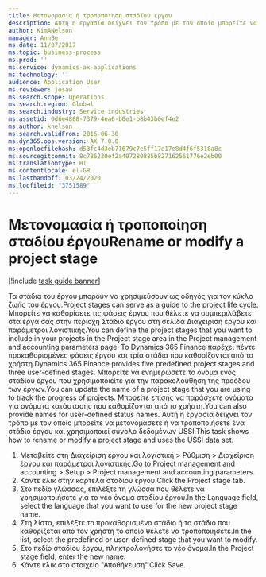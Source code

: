 ```yaml
---
title: Μετονομασία ή τροποποίηση σταδίου έργου
description: Αυτή η εργασία δείχνει τον τρόπο με τον οποίο μπορείτε να μετονομάσετε ή να τροποποιήσετε ένα στάδιο έργου.
author: KimANelson
manager: AnnBe
ms.date: 11/07/2017
ms.topic: business-process
ms.prod: ''
ms.service: dynamics-ax-applications
ms.technology: ''
audience: Application User
ms.reviewer: josaw
ms.search.scope: Operations
ms.search.region: Global
ms.search.industry: Service industries
ms.assetid: 0d6e4888-7379-4ea6-b0e1-b8b43b0ef4e2
ms.author: knelson
ms.search.validFrom: 2016-06-30
ms.dyn365.ops.version: AX 7.0.0
ms.openlocfilehash: d53fc4d3eb71679c7e5ff17e17e8d4f6f5318a8c
ms.sourcegitcommit: 8c786230ef2a497280885b827162561776e2eb00
ms.translationtype: HT
ms.contentlocale: el-GR
ms.lasthandoff: 03/24/2020
ms.locfileid: "3751589"
---
```

# <a name="rename-or-modify-a-project-stage"></a><span data-ttu-id="96def-103">Μετονομασία ή τροποποίηση σταδίου έργου</span><span class="sxs-lookup"><span data-stu-id="96def-103">Rename or modify a project stage</span></span>

[!include [task guide banner](../../includes/task-guide-banner.md)]

<span data-ttu-id="96def-104">Τα στάδια του έργου μπορούν να χρησιμεύσουν ως οδηγός για τον κύκλο ζωής του έργου.</span><span class="sxs-lookup"><span data-stu-id="96def-104">Project stages can serve as a guide to the project life cycle.</span></span> <span data-ttu-id="96def-105">Μπορείτε να καθορίσετε τις φάσεις έργου που θέλετε να συμπεριλάβετε στα έργα σας στην περιοχή Στάδιο έργου στη σελίδα Διαχείριση έργου και παράμετροι λογιστικής.</span><span class="sxs-lookup"><span data-stu-id="96def-105">You can define the project stages that you want to include in your projects in the Project stage area in the Project management and accounting parameters page.</span></span> <span data-ttu-id="96def-106">Το Dynamics 365 Finance παρέχει πέντε προκαθορισμένες φάσεις έργου και τρία στάδια που καθορίζονται από το χρήστη.</span><span class="sxs-lookup"><span data-stu-id="96def-106">Dynamics 365 Finance provides five predefined project stages and three user-defined stages.</span></span> <span data-ttu-id="96def-107">Μπορείτε να ενημερώσετε το όνομα ενός σταδίου έργου που χρησιμοποιείτε για την παρακολούθηση της προόδου των έργων.</span><span class="sxs-lookup"><span data-stu-id="96def-107">You can update the name of a project stage that you are using to track the progress of projects.</span></span> <span data-ttu-id="96def-108">Μπορείτε επίσης να παράσχετε ονόματα για ονόματα κατάστασης που καθορίζονται από το χρήστη.</span><span class="sxs-lookup"><span data-stu-id="96def-108">You can also provide names for user-defined status names.</span></span> <span data-ttu-id="96def-109">Αυτή η εργασία δείχνει τον τρόπο με τον οποίο μπορείτε να μετονομάσετε ή να τροποποιήσετε ένα στάδιο έργου και χρησιμοποιεί σύνολο δεδομένων USSI.</span><span class="sxs-lookup"><span data-stu-id="96def-109">This task shows how to rename or modify a project stage and uses the USSI data set.</span></span>

1. <span data-ttu-id="96def-110">Μεταβείτε στη Διαχείριση έργου και λογιστική > Ρύθμιση > Διαχείριση έργου και παράμετροι λογιστικής.</span><span class="sxs-lookup"><span data-stu-id="96def-110">Go to Project management and accounting > Setup > Project management and accounting parameters.</span></span>
2. <span data-ttu-id="96def-111">Κάντε κλικ στην καρτέλα σταδίου έργου.</span><span class="sxs-lookup"><span data-stu-id="96def-111">Click the Project stage tab.</span></span>
3. <span data-ttu-id="96def-112">Στο πεδίο γλώσσας, επιλέξτε τη γλώσσα που θέλετε να χρησιμοποιήσετε για το νέο όνομα σταδίου έργου.</span><span class="sxs-lookup"><span data-stu-id="96def-112">In the Language field, select the language that you want to use for the new project stage name.</span></span>
4. <span data-ttu-id="96def-113">Στη λίστα, επιλέξτε το προκαθορισμένο στάδιο ή το στάδιο που καθορίζεται από τον χρήστη το οποίο θέλετε να τροποποιήσετε.</span><span class="sxs-lookup"><span data-stu-id="96def-113">In the list, select the predefined or user-defined stage that you want to modify.</span></span> 
5. <span data-ttu-id="96def-114">Στο πεδίο σταδίου έργου, πληκτρολογήστε το νέο όνομα.</span><span class="sxs-lookup"><span data-stu-id="96def-114">In the Project stage field, enter the new name.</span></span>
6. <span data-ttu-id="96def-115">Κάντε κλικ στο στοιχείο "Αποθήκευση".</span><span class="sxs-lookup"><span data-stu-id="96def-115">Click Save.</span></span>
